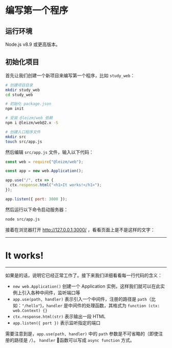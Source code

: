# 编写第一个程序

## 运行环境

Node.js v8.9 或更高版本。

## 初始化项目

首先让我们创建一个新项目来编写第一个程序，比如 `study_web`：

```bash
# 创建项目目录
mkdir study_web
cd study_web

# 初始化 package.json
npm init

# 安装 @leizm/web 依赖
npm i @leizm/web@2.x -S

# 创建入口程序文件
mkdir src
touch src/app.js
```

然后编辑 `src/app.js` 文件，输入以下代码：

```javascript
const web = require("@leizm/web");

const app = new web.Application();

app.use("/", ctx => {
  ctx.response.html("<h1>It works!</h1>");
});

app.listen({ port: 3000 });
```

然后运行以下命令启动服务器：

```bash
node src/app.js
```

接着在浏览器打开 http://127.0.0.1:3000/ ，看看页面上是不是这样的文字：

-----

<h1>It works!</h1>

-----

如果是的话，说明它已经正常工作了。接下来我们详细看看每一行代码的含义：

- `new web.Application()` 创建一个 Application 实例，这样我们就可以在此实例上引入各种中间件，监听端口等
- `app.use(path, handler)` 表示引入一个中间件，注册的路径是 `path`（比如：`"/hello"`)，`handler` 是中间件的处理函数，其格式为 `function (ctx: web.Context) {}`
- `ctx.response.html(str)` 表示输出一段 HTML
- `app.listen({ port })` 表示监听指定的端口

需要注意到是，`app.use(path, handler)` 中的 `path` 参数是不可省略的（即使注册的路径是 `/`）。 `handler` 函数可以写成 `async function` 方式。
